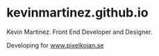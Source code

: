 # kevinmartinez.github.io
Kevin Martinez. Front End Developer and Designer.

Developing for www.pixelkojan.se
